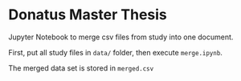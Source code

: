 # Donatus Master Thesis

Jupyter Notebook to merge csv files from study into one document.

First, put all study files in `data/` folder, then execute `merge.ipynb`.

The merged data set is stored in `merged.csv`